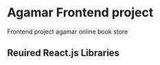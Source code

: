 # Agamar Frontend project

Frontend project agamar online book store

## Reuired React.js Libraries




